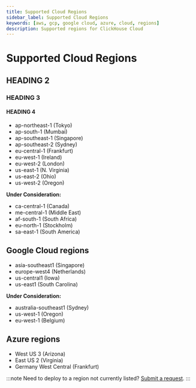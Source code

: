 ```yaml
---
title: Supported Cloud Regions
sidebar_label: Supported Cloud Regions
keywords: [aws, gcp, google cloud, azure, cloud, regions]
description: Supported regions for ClickHouse Cloud
---
```

# Supported Cloud Regions
## HEADING 2

### HEADING 3

#### HEADING 4

- ap-northeast-1 (Tokyo)
- ap-south-1 (Mumbai)
- ap-southeast-1 (Singapore)
- ap-southeast-2 (Sydney)
- eu-central-1 (Frankfurt)
- eu-west-1 (Ireland)
- eu-west-2 (London)
- us-east-1 (N. Virginia)
- us-east-2 (Ohio)
- us-west-2 (Oregon)

**Under Consideration:**
- ca-central-1 (Canada)
- me-central-1 (Middle East)
- af-south-1 (South Africa)
- eu-north-1 (Stockholm)
- sa-east-1 (South America)
 

## Google Cloud regions

- asia-southeast1 (Singapore)
- europe-west4 (Netherlands)
- us-central1 (Iowa)
- us-east1 (South Carolina)

**Under Consideration:**
- australia-southeast1 (Sydney)
- us-west-1 (Oregon)
- eu-west-1 (Belgium)

## Azure regions

- West US 3 (Arizona)
- East US 2 (Virginia)
- Germany West Central (Frankfurt)

:::note 
Need to deploy to a region not currently listed? [Submit a request](https://clickhouse.com/pricing?modal=open). 
:::

